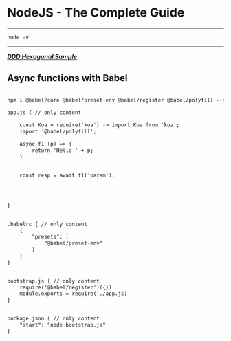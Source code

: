 # NodeJS - The Complete Guide

---

```shell
node -v
```

---

[***DDD Hexagonal Sample***](https://github.com/eugenp/tutorials/tree/master/ddd)


## Async functions with Babel

```html

npm i @babel/core @babel/preset-env @babel/register @babel/polyfill --saved-dev

app.js { // only content
    
    const Koa = require('koa') -> import Koa from 'koa';
    import '@babel/polyfill';

    async f1 (p) => {
        return 'Hello ' + p;
    }


    const resp = await f1('param');




}


.babelrc { // only content
    {
        "presets": [
            "@babel/preset-env"
        ]
    }
}


bootstrap.js { // only content
    require('@babel/register')({})
    module.exports = require('./app.js)
}


package.json { // only content
    "start": "node bootstrap.js"
}

```